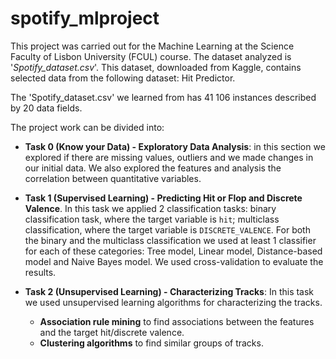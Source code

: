 # spotify_mlproject
This project was carried out for the Machine Learning at the Science Faculty of Lisbon University (FCUL) course. The dataset analyzed is '*Spotify_dataset.csv*'. This dataset, downloaded from Kaggle, contains selected data from the following dataset: Hit Predictor. 

The 'Spotify_dataset.csv' we learned from has 41 106 instances described by 20 data fields.

The project work can be divided into:
- **Task 0 (Know your Data) - Exploratory Data Analysis**: in this section we explored if there are missing values, outliers and we made changes in our initial data. We also explored the features and analysis the correlation between quantitative variables.

- **Task 1 (Supervised Learning) - Predicting Hit or Flop and Discrete Valence**.
In this task we applied 2 classification tasks: binary classification task, where the target variable is `hit`; multiclass classification, where the target variable is `DISCRETE_VALENCE`.
For both the binary and the multiclass classification we used at least 1 classifier for each of these categories: Tree model, Linear model, Distance-based model and Naive Bayes model. We used cross-validation to evaluate the results.

- **Task 2 (Unsupervised Learning) - Characterizing Tracks**: In this task we used unsupervised learning algorithms for characterizing the tracks.
  * **Association rule mining** to find associations between the features and the target hit/discrete valence.
  * **Clustering algorithms** to find similar groups of tracks.
